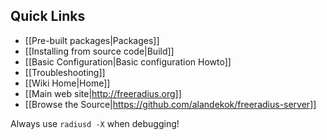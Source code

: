 ## Quick Links

* [[Pre-built packages|Packages]]
* [[Installing from source code|Build]]
* [[Basic Configuration|Basic configuration Howto]]
* [[Troubleshooting]]
* [[Wiki Home|Home]]
* [[Main web site|http://freeradius.org]]
* [[Browse the Source|https://github.com/alandekok/freeradius-server]]

Always use ``radiusd -X`` when debugging!
